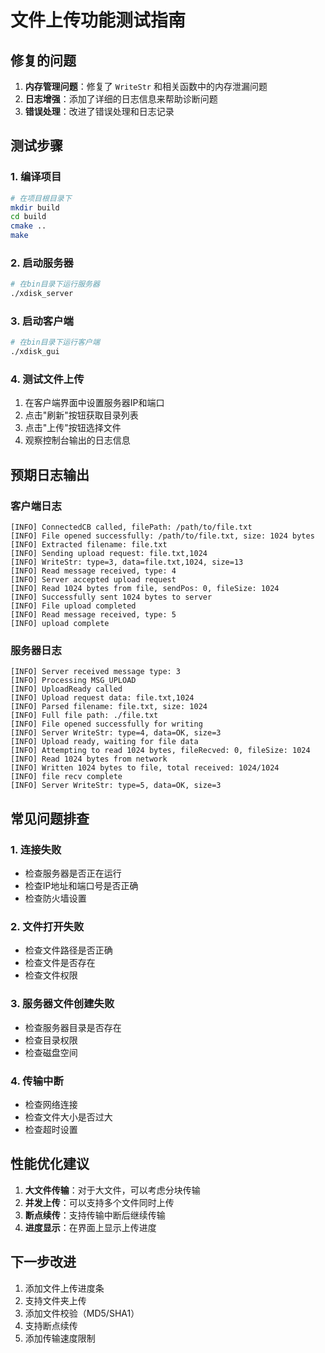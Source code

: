 # 文件上传功能测试指南

## 修复的问题

1. **内存管理问题**：修复了 `WriteStr` 和相关函数中的内存泄漏问题
2. **日志增强**：添加了详细的日志信息来帮助诊断问题
3. **错误处理**：改进了错误处理和日志记录

## 测试步骤

### 1. 编译项目
```bash
# 在项目根目录下
mkdir build
cd build
cmake ..
make
```

### 2. 启动服务器
```bash
# 在bin目录下运行服务器
./xdisk_server
```

### 3. 启动客户端
```bash
# 在bin目录下运行客户端
./xdisk_gui
```

### 4. 测试文件上传
1. 在客户端界面中设置服务器IP和端口
2. 点击"刷新"按钮获取目录列表
3. 点击"上传"按钮选择文件
4. 观察控制台输出的日志信息

## 预期日志输出

### 客户端日志
```
[INFO] ConnectedCB called, filePath: /path/to/file.txt
[INFO] File opened successfully: /path/to/file.txt, size: 1024 bytes
[INFO] Extracted filename: file.txt
[INFO] Sending upload request: file.txt,1024
[INFO] WriteStr: type=3, data=file.txt,1024, size=13
[INFO] Read message received, type: 4
[INFO] Server accepted upload request
[INFO] Read 1024 bytes from file, sendPos: 0, fileSize: 1024
[INFO] Successfully sent 1024 bytes to server
[INFO] File upload completed
[INFO] Read message received, type: 5
[INFO] upload complete
```

### 服务器日志
```
[INFO] Server received message type: 3
[INFO] Processing MSG_UPLOAD
[INFO] UploadReady called
[INFO] Upload request data: file.txt,1024
[INFO] Parsed filename: file.txt, size: 1024
[INFO] Full file path: ./file.txt
[INFO] File opened successfully for writing
[INFO] Server WriteStr: type=4, data=OK, size=3
[INFO] Upload ready, waiting for file data
[INFO] Attempting to read 1024 bytes, fileRecved: 0, fileSize: 1024
[INFO] Read 1024 bytes from network
[INFO] Written 1024 bytes to file, total received: 1024/1024
[INFO] file recv complete
[INFO] Server WriteStr: type=5, data=OK, size=3
```

## 常见问题排查

### 1. 连接失败
- 检查服务器是否正在运行
- 检查IP地址和端口号是否正确
- 检查防火墙设置

### 2. 文件打开失败
- 检查文件路径是否正确
- 检查文件是否存在
- 检查文件权限

### 3. 服务器文件创建失败
- 检查服务器目录是否存在
- 检查目录权限
- 检查磁盘空间

### 4. 传输中断
- 检查网络连接
- 检查文件大小是否过大
- 检查超时设置

## 性能优化建议

1. **大文件传输**：对于大文件，可以考虑分块传输
2. **并发上传**：可以支持多个文件同时上传
3. **断点续传**：支持传输中断后继续传输
4. **进度显示**：在界面上显示上传进度

## 下一步改进

1. 添加文件上传进度条
2. 支持文件夹上传
3. 添加文件校验（MD5/SHA1）
4. 支持断点续传
5. 添加传输速度限制
